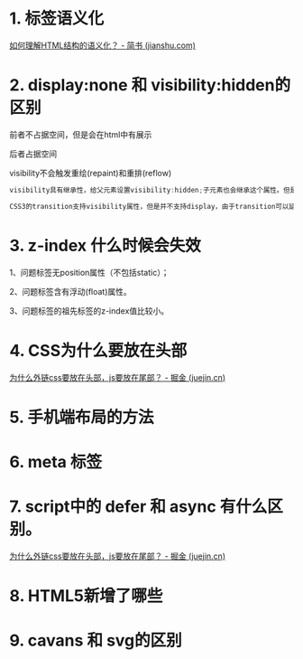# 1. 标签语义化

[如何理解HTML结构的语义化？ - 简书 (jianshu.com)](https://www.jianshu.com/p/6bc1fc059b51)

# 2. display:none 和 visibility:hidden的区别

前者不占据空间，但是会在html中有展示 

后者占据空间 

visibility不会触发重绘(repaint)和重排(reflow)

```js
visibility具有继承性，给父元素设置visibility:hidden;子元素也会继承这个属性。但是如果重新给子元素设置visibility: visible,则子元素又会显示出来。这个和display: none有着质的区别。

CSS3的transition支持visibility属性，但是并不支持display，由于transition可以延迟执行，因此可以配合visibility使用纯css实现hover延时显示效果。提高用户体验。
```

# 3.  z-index 什么时候会失效

1、问题标签无position属性（不包括static）； 

2、问题标签含有浮动(float)属性。

 3、问题标签的祖先标签的z-index值比较小。

# 4. CSS为什么要放在头部

[为什么外链css要放在头部，js要放在尾部？ - 掘金 (juejin.cn)](https://juejin.cn/post/6844904009694707725#heading-0)

# 5. 手机端布局的方法

# 6. meta 标签

# 7. script中的 defer 和 async 有什么区别。

[为什么外链css要放在头部，js要放在尾部？ - 掘金 (juejin.cn)](https://juejin.cn/post/6844904009694707725#heading-0)

# 8. HTML5新增了哪些

# 9. cavans 和 svg的区别







